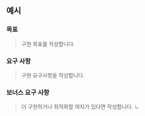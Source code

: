 ## 예시

### 목표

> 구현 목표를 작성합니다.

### 요구 사항

> 구현 요구사항을 작성합니다.

### 보너스 요구 사항

> 더 구현하거나 최적화할 여지가 있다면 작성합니다.
> ㄴ
